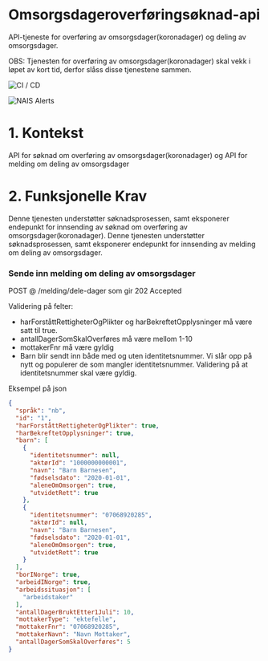 # Omsorgsdageroverføringsøknad-api
API-tjeneste for overføring av omsorgsdager(koronadager) og deling av omsorgsdager.

OBS: Tjenesten for overføring av omsorgsdager(koronadager) skal vekk i løpet av kort tid, 
derfor slåss disse tjenestene sammen. 

![CI / CD](https://github.com/navikt/omsorgsdageroverforingsoknad-api/workflows/CI%20/%20CD/badge.svg)

![NAIS Alerts](https://github.com/navikt/omsorgsdageroverforingsoknad-api/workflows/Alerts/badge.svg)

# 1. Kontekst
API for søknad om overføring av omsorgsdager(koronadager) og API for melding om deling av omsorgsdager

# 2. Funksjonelle Krav
Denne tjenesten understøtter søknadsprosessen, samt eksponerer endepunkt for innsending av søknad om overføring av omsorgsdager(koronadager).
Denne tjenesten understøtter søknadsprosessen, samt eksponerer endepunkt for innsending av melding om deling av omsorgsdager.

### Sende inn melding om deling av omsorgsdager
POST @ /melding/dele-dager som gir 202 Accepted

Validering på felter:
- harForståttRettigheterOgPlikter og harBekreftetOpplysninger må være satt til true.
- antallDagerSomSkalOverføres må være mellom 1-10
- mottakerFnr må være gyldig
- Barn blir sendt inn både med og uten identitetsnummer. Vi slår opp på nytt og
    populerer de som mangler identitetsnummer. Validering på at identitetsnummer skal være gyldig.

Eksempel på json
````json
{
  "språk": "nb",
  "id": "1",
  "harForståttRettigheterOgPlikter": true,
  "harBekreftetOpplysninger": true,
  "barn": [
    {
      "identitetsnummer": null,
      "aktørId": "1000000000001",
      "navn": "Barn Barnesen",
      "fødselsdato": "2020-01-01",
      "aleneOmOmsorgen": true,
      "utvidetRett": true
    },
    {
      "identitetsnummer": "07068920285",
      "aktørId": null,
      "navn": "Barn Barnesen",
      "fødselsdato": "2020-01-01",
      "aleneOmOmsorgen": true,
      "utvidetRett": true
    }
  ],
  "borINorge": true,
  "arbeidINorge": true,
  "arbeidssituasjon": [
    "arbeidstaker"
  ],
  "antallDagerBruktEtter1Juli": 10,
  "mottakerType": "ektefelle",
  "mottakerFnr": "07068920285",
  "mottakerNavn": "Navn Mottaker",
  "antallDagerSomSkalOverføres": 5
}
````
